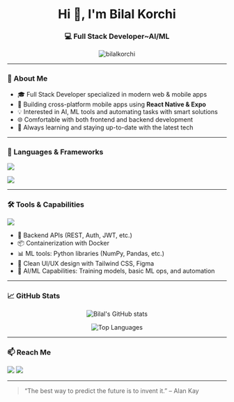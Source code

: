 <h1 align="center">Hi 👋, I'm Bilal Korchi</h1>
<h3 align="center">💻 Full Stack Developer~AI/ML </h3>

<p align="center">
  <img src="https://komarev.com/ghpvc/?username=bilalkorchi&label=Profile%20views&color=0e75b6&style=flat" alt="bilalkorchi" />
</p>

---

### 🚀 About Me

- 🎓 Full Stack Developer specialized in modern web & mobile apps  
- 📱 Building cross-platform mobile apps using **React Native & Expo**  
- 💡 Interested in AI, ML tools and automating tasks with smart solutions  
- 🌐 Comfortable with both frontend and backend development  
- 🧠 Always learning and staying up-to-date with the latest tech

---

### 🧠 Languages & Frameworks

<p align="left">
  <img src="https://skillicons.dev/icons?i=js,ts,php,python,java,c,cpp" />
</p>

<p align="left">
  <img src="https://skillicons.dev/icons?i=react,reactnative,nextjs,express,laravel,nodejs" />
</p>

---

### 🛠️ Tools & Capabilities

<p align="left">
  <img src="https://skillicons.dev/icons?i=docker,mysql,mongodb,git,github,vscode,postman,figma" />
</p>

- 🔧 Backend APIs (REST, Auth, JWT, etc.)
- 📦 Containerization with Docker
- 📊 ML tools: Python libraries (NumPy, Pandas, etc.)
- 🧩 Clean UI/UX design with Tailwind CSS, Figma
- 🧠 AI/ML Capabilities: Training models, basic ML ops, and automation

---

### 📈 GitHub Stats

<p align="center">
  <img src="https://github-readme-stats.vercel.app/api?username=bilalkorchii&show_icons=true&theme=default" alt="Bilal's GitHub stats" />
</p>
<p align="center">
  <img src="https://github-readme-stats.vercel.app/api/top-langs/?username=bilalkorchii&layout=compact&langs_count=8" alt="Top Languages" />
</p>

---

### 📫 Reach Me

<p align="left">
  <a href="mailto:bybill757@gmail.com"><img src="https://img.shields.io/badge/Gmail-D14836?style=flat&logo=gmail&logoColor=white" /></a>
  <a href="https://www.linkedin.com/in/bilal-korchi-5061b3253/" target="blank"><img src="https://img.shields.io/badge/LinkedIn-0A66C2?style=flat&logo=linkedin&logoColor=white"/></a>
</p>

---

> “The best way to predict the future is to invent it.” – Alan Kay

